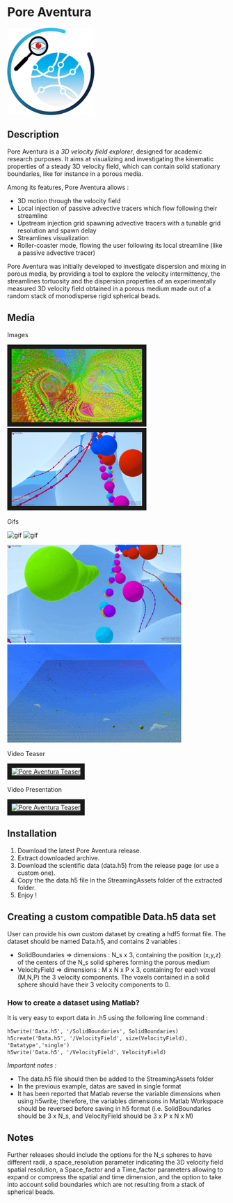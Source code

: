 # Pore Aventura
<img src="/Assets/Images/logo.png" width="200"/>

## Description
Pore Aventura is a *3D velocity field explorer*, designed for academic research purposes. It aims at visualizing and investigating the kinematic properties of a steady 3D velocity field, which can contain solid stationary boundaries, like for instance in a porous media.

Among its features, Pore Aventura allows :
* 3D motion through the velocity field
* Local injection of passive advective tracers which flow following their streamline
* Upstream injection grid spawning advective tracers with a tunable grid resolution and spawn delay
* Streamlines visualization
* Roller-coaster mode, flowing the user following its local streamline (like a passive advective tracer)

Pore Aventura was initially developed to investigate dispersion and mixing in porous media, by providing a tool to explore the velocity intermittency, the streamlines tortuosity and the dispersion properties of an experimentally measured 3D velocity field obtained in a porous medium made out of a random stack of monodisperse rigid spherical beads.

## Media
Images

<a href="/Resources/Presentation/PA-illustr1.png">
	<img src="/Resources/Presentation/PA-illustr1.png" width="300" border="10"/>
</a>
<a href="/Resources/Presentation/PA-illustr2.png">
	<img src="/Resources/Presentation/PA-illustr2.png" width="300" border="10"/>
</a>

Gifs

![gif](/Resources/Presentation/PA-22.gif)
![gif](/Resources/Presentation/PA-3.gif)

![gif](/Resources/Presentation/PA-RollerCoaster.gif)
![gif](/Resources/Presentation/PA-Sheet.gif)

Video Teaser

<a href="http://www.youtube.com/watch?feature=player_embedded&v=VXmrcWyAC9Q" target="_blank">
	<img src="http://img.youtube.com/vi/VXmrcWyAC9Q/0.jpg" alt="Pore Aventura Teaser" width="240" border="10" />
</a>

Video Presentation

<a href="http://www.youtube.com/watch?feature=player_embedded&v=NkHmAcAheAQ" target="_blank">
	<img src="http://img.youtube.com/vi/NkHmAcAheAQ/0.jpg" alt="Pore Aventura Teaser" width="240" border="10" />
</a>

## Installation
1. Download the latest Pore Aventura release.
2. Extract downloaded archive.
3. Download the scientific data (data.h5) from the release page (or use a custom one).
4. Copy the the data.h5 file in the StreamingAssets folder of the extracted folder.
5. Enjoy !

## Creating a custom compatible Data.h5 data set
User can provide his own custom dataset by creating a hdf5 format file. The dataset should be named Data.h5, and contains 2 variables :
- SolidBoundaries => dimensions : N_s x 3, containing the position (x,y,z) of the centers of the N_s solid spheres forming the porous medium
- VelocityField => dimensions : M x N x P x 3, containing for each voxel (M,N,P) the 3 velocity components. The voxels contained in a solid sphere should have their 3 velocity components to 0.

### How to create a dataset using Matlab? 
It is very easy to export data in .h5 using the following line command :
```h5create('Data.h5', '/SolidBoundaries', size(SolidBoundaries), 'Datatype','single')
h5write('Data.h5', '/SolidBoundaries', SolidBoundaries)
h5create('Data.h5', '/VelocityField', size(VelocityField), 'Datatype','single')
h5write('Data.h5', '/VelocityField', VelocityField)
```

*Important notes :*
- The data.h5 file should then be added to the StreamingAssets folder
- In the previous example, datas are saved in single format
- It has been reported that Matlab reverse the variable dimensions when using h5write; therefore, the variables dimensions in Matlab Workspace should be reversed before saving in h5 format (i.e. SolidBoundaries should be 3 x N_s, and VelocityField should be 3 x P x N x M)

## Notes
Further releases should include the options for the N_s spheres to have different radii, a space_resolution parameter indicating the 3D velocity field spatial resolution, a Space_factor and a Time_factor parameters allowing to expand or compress the spatial and time dimension, and the option to take into account solid boundaries which are not resulting from a stack of spherical beads.